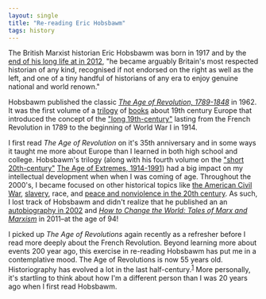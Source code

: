```yaml
---
layout: single
title: "Re-reading Eric Hobsbawm"
tags: history
---
```


The British Marxist historian Eric Hobsbawm was born in 1917 and by the [end of his long life at in 2012](https://www.theguardian.com/books/2012/oct/01/eric-hobsbawm), "he became arguably Britain's most respected historian of any kind, recognised if not endorsed on the right as well as the left, and one of a tiny handful of historians of any era to enjoy genuine national and world renown." 

Hobsbawm published the classic [*The Age of Revolution, 1789-1848*](https://en.wikipedia.org/wiki/The_Age_of_Revolution:_Europe_1789–1848) in 1962. It was the first volume of a [trilogy](https://en.wikipedia.org/wiki/The_Age_of_Capital:_1848–1875) of [books](https://en.wikipedia.org/wiki/The_Age_of_Empire:_1875–1914) about 19th century Europe that introduced the concept of the ["long 19th-century"](https://en.wikipedia.org/wiki/Long_nineteenth_century) lasting from the French Revolution in 1789 to the beginning of World War I in 1914.

I first read *The Age of Revolution* on it's 35th anniversary and in some ways it taught me more about Europe than I learned in both high school and college. Hobsbawm's trilogy  (along with his fourth volume on the ["short 20th-century"](https://en.wikipedia.org/wiki/Short_twentieth_century)  [The Age of Extremes, 1914-1991](https://en.wikipedia.org/wiki/The_Age_of_Extremes)) had a big impact on my intellectual development when when I was coming of age. Throughout the 2000's, I became focused on other historical topics like [the American Civil War](http://oyc.yale.edu/history/hist-119), [slavery](https://global.oup.com/ushe/product/inhuman-bondage-9780195140736?cc=us&lang=en&), race, and [peace and nonviolence in the 20th century](https://en.wikipedia.org/wiki/The_Unconquerable_World). As such, I lost track of Hobsbawm and didn't realize that he published an an [autobiography in 2002](https://www.theguardian.com/books/2002/oct/12/featuresreviews.guardianreview4) and [*How to Change the World: Tales of Marx and Marxism*](https://www.theguardian.com/books/2011/jan/22/change-world-marx-eric-hobsbawm-review) in 2011–at the age of 94!

I picked up *The Age of Revolutions* again recently as a refresher before I read more deeply about the French Revolution. Beyond learning more about events 200 year ago, this exercise in re-reading Hobsbawm has put me in a contemplative mood. The Age of Revolutions is now 55 years old.  Historiography has evolved a lot in the last half-century.<sup><a href="#fn1" id="ref1">1</a></sup> More personally, it's startling to think about how I'm a different person than I was 20 years ago when I first read Hobsbawm.
